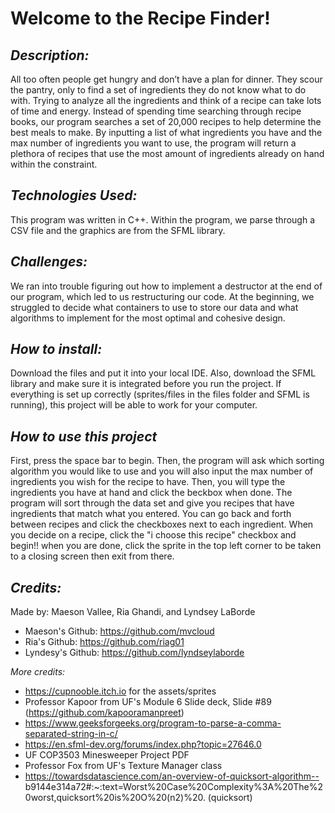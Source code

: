 # Welcome to the Recipe Finder!

## ***Description:***

All too often people get hungry and don’t have a plan for dinner. They scour the pantry, only to find a set of ingredients they do not know what to do with. Trying to analyze all the ingredients and think of a recipe can take lots of time and energy. Instead of spending time searching through recipe books, our program searches a set of 20,000 recipes to help determine the best meals to make.  By inputting a list of what ingredients you have and the max number of ingredients you want to use, the program will return a plethora of recipes that use the most amount of ingredients already on hand within the constraint.  


## ***Technologies Used:***

This program was written in C++. Within the program, we parse through a CSV file and the graphics are from the SFML library. 

## ***Challenges:***

We ran into trouble figuring out how to implement a destructor at the end of our program, which led to us restructuring our code. At the beginning, we struggled to decide what containers to use to store our data and what algorithms to implement for the most optimal and cohesive design.

## ***How to install:***

Download the files and put it into your local IDE. Also, download the SFML library and make sure it is integrated before you run the project. If everything is set up correctly (sprites/files in the files folder and SFML is running), this project will be able to work for your computer.

## ***How to use this project***

First, press the space bar to begin. Then, the program will ask which sorting algorithm you would like to use and you will also input the max number of ingredients you wish for the recipe to have. Then, you will type the ingredients you have at hand and click the beckbox when done. The program will sort through the data set and give you recipes that have ingredients that match what you entered. You can go back and forth between recipes and click the checkboxes next to each ingredient. When you decide on a recipe, click the "i choose this recipe" checkbox and begin!! when you are done, click the sprite in the top left corner to be taken to a closing screen then exit from there. 

## ***Credits:***


Made by: Maeson Vallee, Ria Ghandi, and Lyndsey LaBorde 
- Maeson's Github: https://github.com/mvcloud 
- Ria's Github: https://github.com/riag01
- Lyndesy's Github: https://github.com/lyndseylaborde

_More credits:_
- https://cupnooble.itch.io for the assets/sprites 
- Professor Kapoor from UF's Module 6 Slide deck, Slide #89 (https://github.com/kapooramanpreet)
- https://www.geeksforgeeks.org/program-to-parse-a-comma-separated-string-in-c/
- https://en.sfml-dev.org/forums/index.php?topic=27646.0
- UF COP3503 Minesweeper Project PDF
- Professor Fox from UF's Texture Manager class
- https://towardsdatascience.com/an-overview-of-quicksort-algorithm-- b9144e314a72#:~:text=Worst%20Case%20Complexity%3A%20The%20worst,quicksort%20is%20O%20(n2)%20.  (quicksort)
